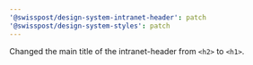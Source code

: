 ```yaml
---
'@swisspost/design-system-intranet-header': patch
'@swisspost/design-system-styles': patch
---
```


Changed the main title of the intranet-header from `<h2>` to `<h1>`.
